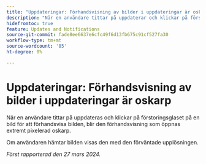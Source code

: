 ```yaml
---
title: "Uppdateringar: Förhandsvisning av bilder i uppdateringar är oskarp"
description: "När en användare tittar på uppdaterar och klickar på förstoringsglaset på en bild för att förhandsvisa bilden blir den förhandsvisning som öppnas extremt pixelerad suddig."
hidefromtoc: true
feature: Updates and Notifications
source-git-commit: fade8ee6637e6cfc49f6d13fb675c91cf527fa30
workflow-type: tm+mt
source-wordcount: '85'
ht-degree: 0%

---
```



# Uppdateringar: Förhandsvisning av bilder i uppdateringar är oskarp

När en användare tittar på uppdateras och klickar på förstoringsglaset på en bild för att förhandsvisa bilden, blir den förhandsvisning som öppnas extremt pixelerad oskarp.

Om användaren hämtar bilden visas den med den förväntade upplösningen.

_Först rapporterad den 27 mars 2024._
